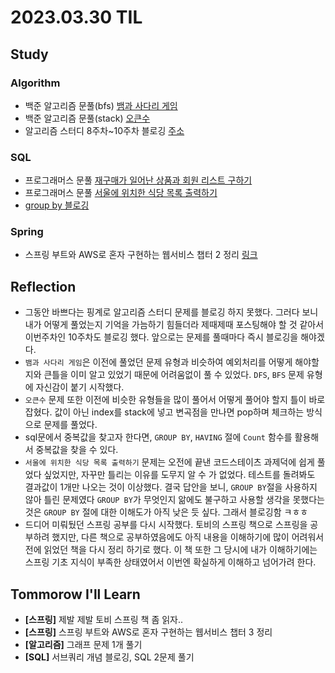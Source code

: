 # 2023.03.30 TIL

## Study
### Algorithm
- 백준 알고리즘 문풀(bfs) [뱀과 사다리 게임](https://www.acmicpc.net/problem/16928)
- 백준 알고리즘 문풀(stack) [오큰수](https://www.acmicpc.net/problem/17298)
- 알고리즘 스터디 8주차~10주차 블로깅 [주소](https://memodayoungee.tistory.com/category/Algorithm/PTUStudy)

### SQL
- 프로그래머스 문풀 [재구매가 일어난 상품과 회원 리스트 구하기](https://school.programmers.co.kr/learn/courses/30/lessons/131536)
- 프로그래머스 문풀 [서울에 위치한 식당 목록 출력하기](https://school.programmers.co.kr/learn/courses/30/lessons/131118)
- [group by 블로깅](https://memodayoungee.tistory.com/100)
### Spring
- 스프링 부트와 AWS로 혼자 구현하는 웹서비스 챕터 2 정리 [링크](https://www.notion.so/02-fc6d87925fc24a58b7624a00708832e5?pvs=4)
## Reflection
- 그동안 바쁘다는 핑계로 알고리즘 스터디 문제를 블로깅 하지 못했다. 그러다 보니 내가 어떻게 풀었는지 기억을 가늠하기 힘들더라 제때제때 포스팅해야 할 것 같아서 이번주차인 10주차도 블로깅 했다. 앞으로는 문제를 풀때마다 즉시 블로깅을 해야겠다.
- `뱀과 사다리 게임`은 이전에 풀었던 문제 유형과 비슷하여 예외처리를 어떻게 해야할지와 큰틀을 이미 알고 있었기 때문에 어려움없이 풀 수 있었다. `DFS`, `BFS` 문제 유형에 자신감이 붙기 시작했다.
- `오큰수` 문제 또한 이전에 비슷한 유형들을 많이 풀어서 어떻게 풀어야 할지 틀이 바로 잡혔다. 값이 아닌 index를 stack에 넣고 변곡점을 만나면 pop하며 체크하는 방식으로 문제를 풀었다.
- sql문에서 중복값을 찾고자 한다면, `GROUP BY`, `HAVING` 절에 `Count` 함수를 활용해서 중복값을 찾을 수 있다.
- `서울에 위치한 식당 목록 출력하기` 문제는 오전에 끝낸 코드스테이츠 과제덕에 쉽게 풀었다 싶었지만, 자꾸만 틀리는 이유를 도무지 알 수 가 없었다. 테스트를 돌려봐도 결과값이 1개만 나오는 것이 이상했다. 결국 답안을 보니, `GROUP BY`절을 사용하지 않아 틀린 문제였다 `GROUP BY`가 무엇인지 앎에도 불구하고 사용할 생각을 못했다는 것은 `GROUP BY` 절에 대한 이해도가 아직 낮은 듯 싶다. 그래서 블로깅함 ㅋㅎㅎ
- 드디어 미뤄뒀던 스프링 공부를 다시 시작했다. 토비의 스프링 책으로 스프링을 공부하려 했지만, 다른 책으로 공부하였음에도 아직 내용을 이해하기에 많이 어려워서 전에 읽었던 책을 다시 정리 하기로 했다. 이 책 또한 그 당시에 내가 이해하기에는 스프링 기초 지식이 부족한 상태였어서 이번엔 확실하게 이해하고 넘어가려 한다.
## Tommorow I'll Learn
- **[스프링]** 제발 제발 토비 스프링 책 좀 읽자..
- **[스프링]** 스프링 부트와 AWS로 혼자 구현하는 웹서비스 챕터 3 정리
- **[알고리즘]** 그래프 문제 1개 풀기
- **[SQL]** 서브쿼리 개념 블로깅, SQL 2문제 풀기
